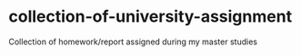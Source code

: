 # collection-of-university-assignment
Collection of homework/report assigned during my master studies

